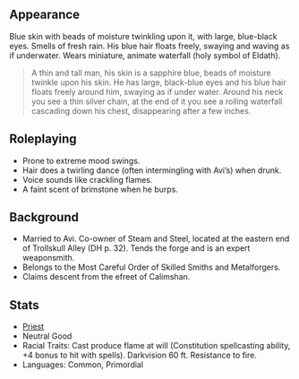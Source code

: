 ## Appearance

Blue skin with beads of moisture twinkling upon it, with large, blue-black eyes. Smells of fresh rain. His blue hair floats freely, swaying and waving as if underwater. Wears miniature, animate waterfall (holy symbol of Eldath).

> A thin and tall man, his skin is a sapphire blue, beads of moisture twinkle upon his skin. He has large, black-blue eyes and his blue hair floats freely around him, swaying as if under water. Around his neck you see a thin silver chain, at the end of it you see a rolling waterfall cascading down his chest, disappearing after a few inches.

## Roleplaying

- Prone to extreme mood swings.
- Hair does a twirling dance (often intermingling with Avi’s) when drunk.
- Voice sounds like crackling flames.
- A faint scent of brimstone when he burps.

## Background

- Married to Avi. Co-owner of Steam and Steel, located at the eastern end of Trollskull Alley (DH p. 32). Tends the forge and is an expert weaponsmith.
- Belongs to the Most Careful Order of Skilled Smiths and Metalforgers.
- Claims descent from the efreet of Calimshan.

## Stats

- [Priest](https://www.dndbeyond.com/monsters/priest)
- Neutral Good
- Racial Traits: Cast produce flame at will (Constitution spellcasting ability, +4 bonus to hit with spells). Darkvision 60 ft. Resistance to fire.
- Languages: Common, Primordial

